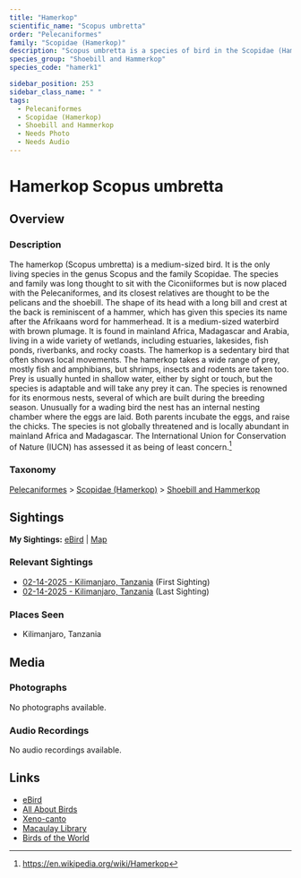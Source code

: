 ```yaml
---
title: "Hamerkop"
scientific_name: "Scopus umbretta"
order: "Pelecaniformes"
family: "Scopidae (Hamerkop)"
description: "Scopus umbretta is a species of bird in the Scopidae (Hamerkop) family. It has been observed 2 times."
species_group: "Shoebill and Hammerkop"
species_code: "hamerk1"

sidebar_position: 253
sidebar_class_name: " "
tags: 
  - Pelecaniformes
  - Scopidae (Hamerkop)
  - Shoebill and Hammerkop
  - Needs Photo
  - Needs Audio
---
```


# Hamerkop <span className='sci_name'>Scopus umbretta</span>

## Overview

### Description
The hamerkop (Scopus umbretta) is a medium-sized bird. It is the only living species in the genus Scopus and the family Scopidae. The species and family was long thought to sit with the Ciconiiformes but is now placed with the Pelecaniformes, and its closest relatives are thought to be the pelicans and the shoebill. The shape of its head with a long bill and crest at the back is reminiscent of a hammer, which has given this species its name after the Afrikaans word for hammerhead. It is a medium-sized waterbird with brown plumage. It is found in mainland Africa, Madagascar and Arabia, living in a wide variety of wetlands, including estuaries, lakesides, fish ponds, riverbanks, and rocky coasts. The hamerkop is a sedentary bird that often shows local movements.
The hamerkop takes a wide range of prey, mostly fish and amphibians, but shrimps, insects and rodents are taken too. Prey is usually hunted in shallow water, either by sight or touch, but the species is adaptable and will take any prey it can. The species is renowned for its enormous nests, several of which are built during the breeding season. Unusually for a wading bird the nest has an internal nesting chamber where the eggs are laid. Both parents incubate the eggs, and raise the chicks.
The species is not globally threatened and is locally abundant in mainland Africa and Madagascar. The International Union for Conservation of Nature (IUCN) has assessed it as being of least concern.[^1]

[^1]: https://en.wikipedia.org/wiki/Hamerkop

### Taxonomy
[Pelecaniformes](/tags/pelecaniformes) > [Scopidae (Hamerkop)](/tags/scopidae-hamerkop) > [Shoebill and Hammerkop](/tags/shoebill-and-hammerkop)


## Sightings

**My Sightings:** [eBird](https://ebird.org/lifelist?r=world&time=life&spp=hamerk1) | [Map](/map?species_code=hamerk1)

### Relevant Sightings

* [02-14-2025 - Kilimanjaro, Tanzania](https://ebird.org/checklist/S216375993) (First Sighting)
* [02-14-2025 - Kilimanjaro, Tanzania](https://ebird.org/checklist/S216440768) (Last Sighting)

### Places Seen

* Kilimanjaro, Tanzania



## Media
### Photographs
No photographs available.

### Audio Recordings
No audio recordings available.

## Links
* [eBird](https://ebird.org/species/hamerk1) 
* [All About Birds](https://www.allaboutbirds.org/guide/hamerk1) 
* [Xeno-canto](https://www.xeno-canto.org/species/scopus-umbretta) 
* [Macaulay Library](https://search.macaulaylibrary.org/catalog?taxonCode=hamerk1&sort=rating_rank_desc)
* [Birds of the World](https://birdsoftheworld.org/bow/species/hamerk1)
